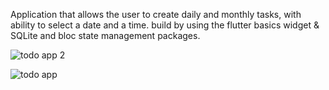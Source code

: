 Application that allows the user to create daily and monthly tasks, with ability to select a date and a time.
build by using the flutter basics widget & SQLite and bloc state management packages.

![todo app 2](https://user-images.githubusercontent.com/103148256/192521695-7e9baa00-045a-493e-aa6f-aae9d1741f1f.png)


![todo app](https://user-images.githubusercontent.com/103148256/192521928-2e49c881-536c-4bdf-9d78-4a2e523ddb3b.png)
